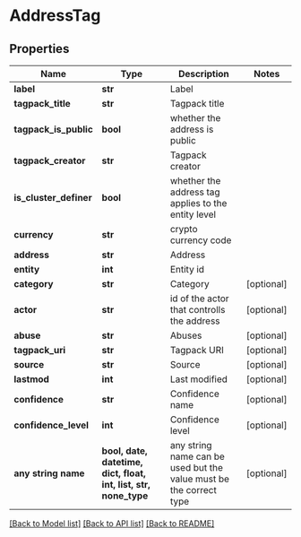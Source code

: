# AddressTag


## Properties
Name | Type | Description | Notes
------------ | ------------- | ------------- | -------------
**label** | **str** | Label | 
**tagpack_title** | **str** | Tagpack title | 
**tagpack_is_public** | **bool** | whether the address is public | 
**tagpack_creator** | **str** | Tagpack creator | 
**is_cluster_definer** | **bool** | whether the address tag applies to the entity level | 
**currency** | **str** | crypto currency code | 
**address** | **str** | Address | 
**entity** | **int** | Entity id | 
**category** | **str** | Category | [optional] 
**actor** | **str** | id of the actor that controlls the address | [optional] 
**abuse** | **str** | Abuses | [optional] 
**tagpack_uri** | **str** | Tagpack URI | [optional] 
**source** | **str** | Source | [optional] 
**lastmod** | **int** | Last modified | [optional] 
**confidence** | **str** | Confidence name | [optional] 
**confidence_level** | **int** | Confidence level | [optional] 
**any string name** | **bool, date, datetime, dict, float, int, list, str, none_type** | any string name can be used but the value must be the correct type | [optional]

[[Back to Model list]](../README.md#documentation-for-models) [[Back to API list]](../README.md#documentation-for-api-endpoints) [[Back to README]](../README.md)


